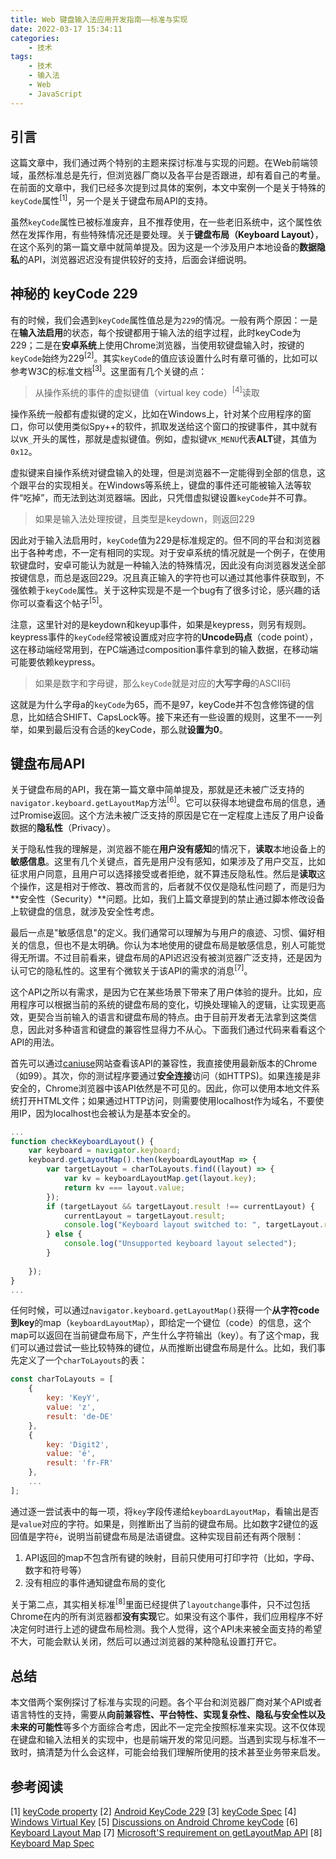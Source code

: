 ```yaml
---
title: Web 键盘输入法应用开发指南——标准与实现
date: 2022-03-17 15:34:11
categories:
    - 技术
tags: 
    - 技术
    - 输入法
    - Web
    - JavaScript
---
```

## 引言
这篇文章中，我们通过两个特别的主题来探讨标准与实现的问题。在Web前端领域，虽然标准总是先行，但浏览器厂商以及各平台是否跟进，却有着自己的考量。在前面的文章中，我们已经多次提到过具体的案例，本文中案例一个是关于特殊的`keyCode`属性<sup>[1]</sup>，另一个是关于键盘布局API的支持。

虽然`keyCode`属性已被标准废弃，且不推荐使用，在一些老旧系统中，这个属性依然在发挥作用，有些特殊情况还是要处理。关于**键盘布局（Keyboard Layout）**，在这个系列的第一篇文章中就简单提及。因为这是一个涉及用户本地设备的**数据隐私**的API，浏览器迟迟没有提供较好的支持，后面会详细说明。
<!--more-->
## 神秘的 keyCode 229
有的时候，我们会遇到`keyCode`属性值总是为`229`的情况。一般有两个原因：一是在**输入法启用**的状态，每个按键都用于输入法的组字过程，此时keyCode为229；二是在**安卓系统**上使用Chrome浏览器，当使用软键盘输入时，按键的`keyCode`始终为229<sup>[2]</sup>。其实`keyCode`的值应该设置什么时有章可循的，比如可以参考W3C的标准文档<sup>[3]</sup>。这里面有几个关键的点：

> 从操作系统的事件的虚拟键值（virtual key code）<sup>[4]</sup>读取

操作系统一般都有虚拟键的定义，比如在Windows上，针对某个应用程序的窗口，你可以使用类似Spy++的软件，抓取发送给这个窗口的按键事件，其中就有以`VK_`开头的属性，那就是虚拟键值。例如，虚拟键`VK_MENU`代表**ALT**键，其值为`0x12`。

虚拟键来自操作系统对键盘输入的处理，但是浏览器不一定能得到全部的信息，这个跟平台的实现相关。在Windows等系统上，键盘的事件还可能被输入法等软件“吃掉”，而无法到达浏览器端。因此，只凭借虚拟键设置`keyCode`并不可靠。

> 如果是输入法处理按键，且类型是keydown，则返回229

因此对于输入法启用时，`keyCode`值为229是标准规定的。但不同的平台和浏览器出于各种考虑，不一定有相同的实现。对于安卓系统的情况就是一个例子，在使用软键盘时，安卓可能认为就是一种输入法的特殊情况，因此没有向浏览器发送全部按键信息，而总是返回229。况且真正输入的字符也可以通过其他事件获取到，不强依赖于`keyCode`属性。关于这种实现是不是一个bug有了很多讨论，感兴趣的话你可以查看这个帖子<sup>[5]</sup>。

注意，这里针对的是keydown和keyup事件，如果是keypress，则另有规则。keypress事件的`keyCode`经常被设置成对应字符的**Uncode码点**（code point），这在移动端经常用到，在PC端通过composition事件拿到的输入数据，在移动端可能要依赖keypress。

> 如果是数字和字母键，那么`keyCode`就是对应的**大写字母**的ASCII码

这就是为什么字母a的`keyCode`为65，而不是97，keyCode并不包含修饰键的信息，比如结合SHIFT、CapsLock等。接下来还有一些设置的规则，这里不一一列举，如果到最后没有合适的keyCode，那么就**设置为0**。

## 键盘布局API
关于键盘布局的API，我在第一篇文章中简单提及，那就是还未被广泛支持的`navigator.keyboard.getLayoutMap`方法<sup>[6]</sup>。它可以获得本地键盘布局的信息，通过Promise返回。这个方法未被广泛支持的原因是它在一定程度上违反了用户设备数据的**隐私性**（Privacy）。

关于隐私性我的理解是，浏览器不能在**用户没有感知**的情况下，**读取**本地设备上的**敏感信息**。这里有几个关键点，首先是用户没有感知，如果涉及了用户交互，比如征求用户同意，且用户可以选择接受或者拒绝，就不算违反隐私性。然后是**读取**这个操作，这是相对于修改、篡改而言的，后者就不仅仅是隐私性问题了，而是归为**安全性（Security）**问题。比如，我们上篇文章提到的禁止通过脚本修改设备上软键盘的信息，就涉及安全性考虑。

最后一点是"敏感信息"的定义。我们通常可以理解为与用户的痕迹、习惯、偏好相关的信息，但也不是太明确。你认为本地使用的键盘布局是敏感信息，别人可能觉得无所谓。不过目前看来，键盘布局的API迟迟没有被浏览器广泛支持，还是因为认可它的隐私性的。这里有个微软关于该API的需求的消息<sup>[7]</sup>。

这个API之所以有需求，是因为它在某些场景下带来了用户体验的提升。比如，应用程序可以根据当前的系统的键盘布局的变化，切换处理输入的逻辑，让实现更高效，更契合当前输入的语言和键盘布局的特点。由于目前开发者无法拿到这类信息，因此对多种语言和键盘的兼容性显得力不从心。下面我们通过代码来看看这个API的用法。

首先可以通过[caniuse](https://caniuse.com/?search=getlayoutmap)网站查看该API的兼容性，我直接使用最新版本的Chrome（如99）。其次，你的测试程序要通过**安全连接**访问（如HTTPS)。如果连接是非安全的，Chrome浏览器中该API依然是不可见的。因此，你可以使用本地文件系统打开HTML文件；如果通过HTTP访问，则需要使用localhost作为域名，不要使用IP，因为localhost也会被认为是基本安全的。

```javascript
...
function checkKeyboardLayout() {
    var keyboard = navigator.keyboard;
    keyboard.getLayoutMap().then(keyboardLayoutMap => {
        var targetLayout = charToLayouts.find((layout) => {
            var kv = keyboardLayoutMap.get(layout.key);
            return kv === layout.value;
        });
        if (targetLayout && targetLayout.result !== currentLayout) {
            currentLayout = targetLayout.result;
            console.log("Keyboard layout switched to: ", targetLayout.result);
        } else {
            console.log("Unsupported keyboard layout selected");
        }
                                                                
    });
}
...
```
任何时候，可以通过`navigator.keyboard.getLayoutMap()`获得一个**从字符code到key**的map（`keyboardLayoutMap`），即给定一个键位（code）的信息，这个map可以返回在当前键盘布局下，产生什么字符输出（key）。有了这个map，我们可以通过尝试一些比较特殊的键位，从而推断出键盘布局是什么。比如，我们事先定义了一个`charToLayouts`的表：

```javascript
const charToLayouts = [
    {
        key: 'KeyY',
        value: 'z',
        result: 'de-DE'
    },
    {
        key: 'Digit2',
        value: 'é',
        result: 'fr-FR'
    },
    ...
];
```
通过逐一尝试表中的每一项，将`key`字段传递给`keyboardLayoutMap`，看输出是否是`value`对应的字符。如果是，则推断出了当前的键盘布局。比如数字2键位的返回值是字符`é`，说明当前键盘布局是法语键盘。这种实现目前还有两个限制：
1. API返回的map不包含所有键的映射，目前只使用可打印字符（比如，字母、数字和符号等）
2. 没有相应的事件通知键盘布局的变化

关于第二点，其实相关标准<sup>[8]</sup>里面已经提供了`layoutchange`事件，只不过包括Chrome在内的所有浏览器都**没有实现**它。如果没有这个事件，我们应用程序不好决定何时进行上述的键盘布局检测。我个人觉得，这个API未来被全面支持的希望不大，可能会默认关闭，然后可以通过浏览器的某种隐私设置打开它。

## 总结
本文借两个案例探讨了标准与实现的问题。各个平台和浏览器厂商对某个API或者语言特性的支持，需要从**向前兼容性、平台特性、实现复杂性、隐私与安全性以及未来的可能性**等多个方面综合考虑，因此不一定完全按照标准来实现。这不仅体现在键盘和输入法相关的实现中，也是前端开发的常见问题。当遇到实现与标准不一致时，搞清楚为什么会这样，可能会给我们理解所使用的技术甚至业务带来启发。
## 参考阅读
[1] [keyCode property](https://developer.mozilla.org/en-US/docs/Web/API/KeyboardEvent/keyCode)
[2] [Android KeyCode 229](https://stackoverflow.com/questions/36753548/keycode-on-android-is-always-229)
[3] [keyCode Spec](https://lists.w3.org/Archives/Public/www-dom/2010JulSep/att-0182/keyCode-spec.html)
[4] [Windows Virtual Key](https://docs.microsoft.com/en-us/windows/win32/inputdev/virtual-key-codes)
[5] [Discussions on Android Chrome keyCode](https://bugs.chromium.org/p/chromium/issues/detail?id=118639)
[6] [Keyboard Layout Map](https://developer.mozilla.org/en-US/docs/Web/API/Keyboard/getLayoutMap)
[7] [Microsoft'S requirement on getLayoutMap API](https://www.theregister.com/2022/01/06/chrome_97_privacy/)
[8] [Keyboard Map Spec](https://wicg.github.io/keyboard-map/)